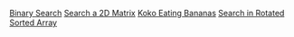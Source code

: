 [Binary Search](https://leetcode.com/problems/binary-search/)
[Search a 2D Matrix](https://leetcode.com/problems/search-a-2d-matrix/)
[ Koko Eating Bananas](https://leetcode.com/problems/koko-eating-bananas/)
[Search in Rotated Sorted Array](https://leetcode.com/problems/search-in-rotated-sorted-array/)
